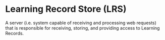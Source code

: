 ﻿# Learning Record Store (LRS)
A server (i.e. system capable of receiving and processing web requests) that is responsible for receiving, storing, and providing access to Learning Records.